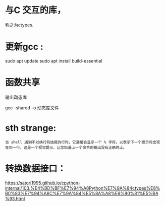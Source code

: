 # 与C 交互的库，
称之为ctypes.
# 更新gcc :
sudo apt update
sudo apt install build-essential
# 函数共享
输出动态库

gcc -shared -o 动态库文件

# sth strange:
```shell
当 shell 遇到不以换行符结尾的行时，它通常会显示一个 % 字符，以表示下一个提示将出现在同一行。这是一个视觉提示，让您知道上一个命令的输出没有正确终止。
```
# 转换数据接口：
https://satori1995.github.io/cpython-internal/103.%E4%BD%BF%E7%94%A8Python%E7%9A%84ctypes%E8%B0%83%E7%94%A8C%E7%9A%84%E5%8A%A8%E6%80%81%E5%BA%93.html

